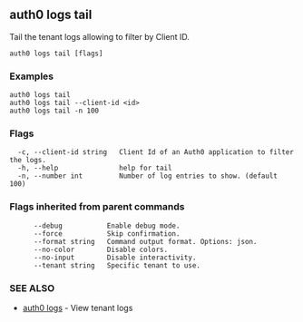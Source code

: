## auth0 logs tail

Tail the tenant logs allowing to filter by Client ID.

```
auth0 logs tail [flags]
```

### Examples

```
auth0 logs tail
auth0 logs tail --client-id <id>
auth0 logs tail -n 100
```

### Flags

```
  -c, --client-id string   Client Id of an Auth0 application to filter the logs.
  -h, --help               help for tail
  -n, --number int         Number of log entries to show. (default 100)
```

### Flags inherited from parent commands

```
      --debug           Enable debug mode.
      --force           Skip confirmation.
      --format string   Command output format. Options: json.
      --no-color        Disable colors.
      --no-input        Disable interactivity.
      --tenant string   Specific tenant to use.
```

### SEE ALSO

* [auth0 logs](auth0_logs.md)	 - View tenant logs
